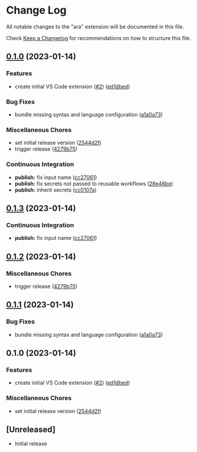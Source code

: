 # Change Log

All notable changes to the "ara" extension will be documented in this file.

Check [Keep a Changelog](http://keepachangelog.com/) for recommendations on how
to structure this file.

## [0.1.0](https://github.com/ara-lang/highlighting/compare/v0.1.3...v0.1.0) (2023-01-14)


### Features

* create initial VS Code extension ([#2](https://github.com/ara-lang/highlighting/issues/2)) ([ed1dbed](https://github.com/ara-lang/highlighting/commit/ed1dbedcf03d0b67207e41fe2e11218cc925dc0d))


### Bug Fixes

* bundle missing syntax and language configuration ([a1a0a73](https://github.com/ara-lang/highlighting/commit/a1a0a731055291eed819e7769bf0dccc1a664bdb))


### Miscellaneous Chores

* set initial release version ([2544d2f](https://github.com/ara-lang/highlighting/commit/2544d2fb6aa4a6ed0fab446c47768c3148727d11))
* trigger release ([4279b75](https://github.com/ara-lang/highlighting/commit/4279b75e3ec0b7616b3a8b97f54cb35d2fbe6be8))


### Continuous Integration

* **publish:** fix input name ([cc27061](https://github.com/ara-lang/highlighting/commit/cc270616181245ba3244c5e85f03878e7f7dfb6f))
* **publish:** fix secrets not passed to reusable workflows ([28e46be](https://github.com/ara-lang/highlighting/commit/28e46be01375e840533ce99755039b680629f6ed))
* **publish:** inherit secrets ([cc0107a](https://github.com/ara-lang/highlighting/commit/cc0107a2ea0422036d8dcffa166c0ac0debdc718))

## [0.1.3](https://github.com/ara-lang/highlighting/compare/v0.1.2...v0.1.3) (2023-01-14)


### Continuous Integration

* **publish:** fix input name ([cc27061](https://github.com/ara-lang/highlighting/commit/cc270616181245ba3244c5e85f03878e7f7dfb6f))

## [0.1.2](https://github.com/ara-lang/highlighting/compare/v0.1.1...v0.1.2) (2023-01-14)


### Miscellaneous Chores

* trigger release ([4279b75](https://github.com/ara-lang/highlighting/commit/4279b75e3ec0b7616b3a8b97f54cb35d2fbe6be8))

## [0.1.1](https://github.com/ara-lang/highlighting/compare/v0.1.0...v0.1.1) (2023-01-14)


### Bug Fixes

* bundle missing syntax and language configuration ([a1a0a73](https://github.com/ara-lang/highlighting/commit/a1a0a731055291eed819e7769bf0dccc1a664bdb))

## 0.1.0 (2023-01-14)


### Features

* create initial VS Code extension ([#2](https://github.com/ara-lang/highlighting/issues/2)) ([ed1dbed](https://github.com/ara-lang/highlighting/commit/ed1dbedcf03d0b67207e41fe2e11218cc925dc0d))


### Miscellaneous Chores

* set initial release version ([2544d2f](https://github.com/ara-lang/highlighting/commit/2544d2fb6aa4a6ed0fab446c47768c3148727d11))

## [Unreleased]

-   Initial release
